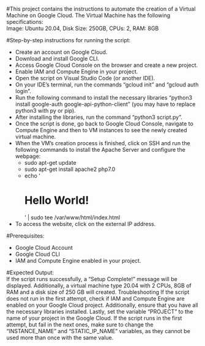#This project contains the instructions to automate the creation of a Virtual Machine on Google Cloud. The Virtual Machine has the following specifications:<br>
   Image: Ubuntu 20.04,
   Disk Size: 250GB,
   CPUs: 2,
   RAM: 8GB

#Step-by-step instructions for running the script:
  - Create an account on Google Cloud.
  - Download and install Google CLI.
  - Access Google Cloud Console on the browser and create a new project. 
  - Enable IAM and Compute Engine in your project.
  - Open the script on Visual Studio Code (or another IDE).
  - On your IDE’s terminal, run the commands “gcloud init” and “gcloud auth login”.
  - Run the following command to install the necessary libraries “python3 install google-auth google-api-python-client” (you may have to replace python3 with py or pip).
  - After installing the libraries, run the command “python3 script.py”.
  - Once the script is done, go back to Google Cloud Console, navigate to Compute Engine and then to VM instances to see the newly created virtual machine.
  - When the VM’s creation process is finished, click on SSH and run the following commands to install the Apache Server and configure the webpage:
      - sudo apt-get update
      - sudo apt-get install apache2 php7.0
      - echo ‘<!doctype html><html><body><h1>Hello World!</h1></body></html>’ | sudo tee /var/www/html/index.html
  - To access the website, click on the external IP address.

#Prerequisites:<br>
  - Google Cloud Account
  - Google Cloud CLI
  - IAM and Compute Engine enabled in your project.

#Expected Output:<br>
If the script runs successfully, a “Setup Complete!” message will be displayed. Additionally, a virtual machine type 20.04 with 2 CPUs, 8GB of RAM and a disk size of 250 GB will created.
Troubleshooting 
If the script does not run in the first attempt, check if IAM and Compute Engine are enabled on your Google Cloud project. Additionally, ensure that you have all the necessary libraries installed. Lastly, set the variable “PROJECT” to the name of your project in the Google Cloud.
If the script runs in the first attempt, but fail in the next ones, make sure to change the “INSTANCE_NAME” and “STATIC_IP_NAME” variables, as they cannot be used more than once with the same value.



